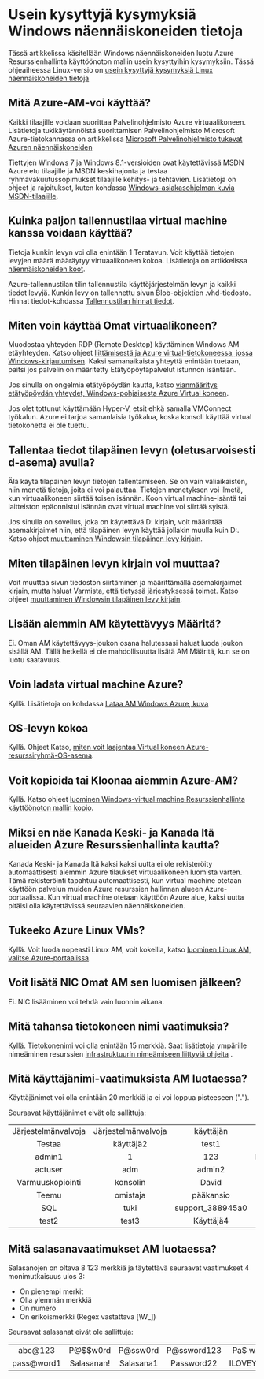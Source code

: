 <properties
    pageTitle="Usein kysyttyjä Kysymyksiä Windows VMs | Microsoft Azure"
    description="On vastauksia joihinkin Windows näennäiskoneiden Resurssienhallinta-mallin avulla luotu usein kysyttyihin kysymyksiin."
    services="virtual-machines-windows"
    documentationCenter=""
    authors="cynthn"
    manager="timlt"
    editor=""
    tags="azure-resource-management"/>

<tags
    ms.service="virtual-machines-windows"
    ms.workload="infrastructure-services"
    ms.tgt_pltfrm="vm-windows"
    ms.devlang="na"
    ms.topic="article"
    ms.date="08/16/2016"
    ms.author="cynthn"/>

# <a name="frequently-asked-question-about-windows-virtual-machines"></a>Usein kysyttyjä kysymyksiä Windows näennäiskoneiden tietoja 


Tässä artikkelissa käsitellään Windows näennäiskoneiden luotu Azure Resurssienhallinta käyttöönoton mallin usein kysyttyihin kysymyksiin. Tässä ohjeaiheessa Linux-versio on [usein kysyttyjä kysymyksiä Linux näennäiskoneiden tietoja](virtual-machines-linux-faq.md)

## <a name="what-can-i-run-on-an-azure-vm"></a>Mitä Azure-AM-voi käyttää?

Kaikki tilaajille voidaan suorittaa Palvelinohjelmisto Azure virtuaalikoneen. Lisätietoja tukikäytännöistä suorittamisen Palvelinohjelmisto Microsoft Azure-tietokannassa on artikkelissa [Microsoft Palvelinohjelmisto tukevat Azuren näennäiskoneiden](https://support.microsoft.com/kb/2721672)

Tiettyjen Windows 7 ja Windows 8.1-versioiden ovat käytettävissä MSDN Azure etu tilaajille ja MSDN keskihajonta ja testaa ryhmävakuutussopimukset tilaajille kehitys- ja tehtävien. Lisätietoja on ohjeet ja rajoitukset, kuten kohdassa [Windows-asiakasohjelman kuvia MSDN-tilaajille](http://azure.microsoft.com/blog/2014/05/29/windows-client-images-on-azure/). 


## <a name="how-much-storage-can-i-use-with-a-virtual-machine"></a>Kuinka paljon tallennustilaa virtual machine kanssa voidaan käyttää?

Tietoja kunkin levyn voi olla enintään 1 Teratavun. Voit käyttää tietojen levyjen määrä määräytyy virtuaalikoneen kokoa. Lisätietoja on artikkelissa [näennäiskoneiden koot](virtual-machines-windows-sizes.md).

Azure-tallennustilan tilin tallennustila käyttöjärjestelmän levyn ja kaikki tiedot levyjä. Kunkin levy on tallennettu sivun Blob-objektien .vhd-tiedosto. Hinnat tiedot-kohdassa [Tallennustilan hinnat tiedot](https://azure.microsoft.com/pricing/details/storage/).


## <a name="how-can-i-access-my-virtual-machine"></a>Miten voin käyttää Omat virtuaalikoneen?

Muodostaa yhteyden RDP (Remote Desktop) käyttäminen Windows AM etäyhteyden. Katso ohjeet [liittämisestä ja Azure virtual-tietokoneessa, jossa Windows-kirjautumisen](virtual-machines-windows-connect-logon.md). Kaksi samanaikaista yhteyttä enintään tuetaan, paitsi jos palvelin on määritetty Etätyöpöytäpalvelut istunnon isäntään.  


Jos sinulla on ongelmia etätyöpöydän kautta, katso [vianmääritys etätyöpöydän yhteydet, Windows-pohjaisesta Azure Virtual koneen](virtual-machines-windows-troubleshoot-rdp-connection.md). 

Jos olet tottunut käyttämään Hyper-V, etsit ehkä samalla VMConnect työkalun. Azure ei tarjoa samanlaisia työkalua, koska konsoli käyttää virtual tietokonetta ei ole tuettu.

## <a name="can-i-use-the-temporary-disk-the-d-drive-by-default-to-store-data"></a>Tallentaa tiedot tilapäinen levyn (oletusarvoisesti d-asema) avulla?

Älä käytä tilapäinen levyn tietojen tallentamiseen. Se on vain väliaikaisten, niin menetä tietoja, joita ei voi palauttaa. Tietojen menetyksen voi ilmetä, kun virtuaalikoneen siirtää toisen isännän. Koon virtual machine-isäntä tai laitteiston epäonnistui isännän ovat virtual machine voi siirtää syistä.

Jos sinulla on sovellus, joka on käytettävä D: kirjain, voit määrittää asemakirjaimet niin, että tilapäinen levyn käyttää jollakin muulla kuin D:. Katso ohjeet [muuttaminen Windowsin tilapäinen levy kirjain](virtual-machines-windows-classic-change-drive-letter.md).

## <a name="how-can-i-change-the-drive-letter-of-the-temporary-disk"></a>Miten tilapäinen levyn kirjain voi muuttaa?

Voit muuttaa sivun tiedoston siirtäminen ja määrittämällä asemakirjaimet kirjain, mutta haluat Varmista, että tietyssä järjestyksessä toimet. Katso ohjeet [muuttaminen Windowsin tilapäinen levy kirjain](virtual-machines-windows-classic-change-drive-letter.md).

## <a name="can-i-add-an-existing-vm-to-an-availability-set"></a>Lisään aiemmin AM käytettävyys Määritä?

Ei. Oman AM käytettävyys-joukon osana halutessasi haluat luoda joukon sisällä AM. Tällä hetkellä ei ole mahdollisuutta lisätä AM Määritä, kun se on luotu saatavuus.

## <a name="can-i-upload-a-virtual-machine-to-azure"></a>Voin ladata virtual machine Azure?

Kyllä. Lisätietoja on kohdassa [Lataa AM Windows Azure, kuva](virtual-machines-windows-upload-image.md)

## <a name="can-i-resize-the-os-disk"></a>OS-levyn kokoa

Kyllä. Ohjeet Katso, [miten voit laajentaa Virtual koneen Azure-resurssiryhmä-OS-asema](virtual-machines-windows-expand-os-disk.md).

## <a name="can-i-copy-or-clone-an-existing-azure-vm"></a>Voit kopioida tai Kloonaa aiemmin Azure-AM?

Kyllä. Katso ohjeet [luominen Windows-virtual machine Resurssienhallinta käyttöönoton mallin kopio](virtual-machines-windows-vhd-copy.md).

## <a name="why-am-i-not-seeing-canada-central-and-canada-east-regions-through-azure-resource-manager"></a>Miksi en näe Kanada Keski- ja Kanada Itä alueiden Azure Resurssienhallinta kautta?

Kanada Keski- ja Kanada Itä kaksi kaksi uutta ei ole rekisteröity automaattisesti aiemmin Azure tilaukset virtuaalikoneen luomista varten. Tämä rekisteröinti tapahtuu automaattisesti, kun virtual machine otetaan käyttöön palvelun muiden Azure resurssien hallinnan alueen Azure-portaalissa. Kun virtual machine otetaan käyttöön Azure alue, kaksi uutta pitäisi olla käytettävissä seuraavien näennäiskoneiden.

## <a name="does-azure-support-linux-vms"></a>Tukeeko Azure Linux VMs?

Kyllä. Voit luoda nopeasti Linux AM, voit kokeilla, katso [luominen Linux AM, valitse Azure-portaalissa](virtual-machines-linux-quick-create-portal.md).

## <a name="can-i-add-a-nic-to-my-vm-after-its-created"></a>Voit lisätä NIC Omat AM sen luomisen jälkeen?

Ei. NIC lisääminen voi tehdä vain luonnin aikana.

## <a name="are-there-any-computer-name-requirements"></a>Mitä tahansa tietokoneen nimi vaatimuksia?

Kyllä. Tietokonenimi voi olla enintään 15 merkkiä. Saat lisätietoja ympärille nimeäminen resurssien [infrastruktuurin nimeämiseen liittyviä ohjeita](virtual-machines-windows-infrastructure-naming-guidelines.md) .

## <a name="what-are-the-username-requirements-when-creating-a-vm"></a>Mitä käyttäjänimi-vaatimuksista AM luotaessa?

Käyttäjänimet voi olla enintään 20 merkkiä ja ei voi loppua pisteeseen ("."). 

Seuraavat käyttäjänimet eivät ole sallittuja:

<table>
    <tr>
        <td style="text-align:center">Järjestelmänvalvoja </td><td style="text-align:center"> Järjestelmänvalvoja </td><td style="text-align:center"> käyttäjän </td><td style="text-align:center"> Käyttäjä1</td>
    </tr>
    <tr>
        <td style="text-align:center">Testaa </td><td style="text-align:center"> käyttäjä2 </td><td style="text-align:center"> test1 </td><td style="text-align:center"> user3</td>
    </tr>
    <tr>
        <td style="text-align:center">admin1 </td><td style="text-align:center"> 1 </td><td style="text-align:center"> 123 </td><td style="text-align:center"> lisääminen</td>
    </tr>
    <tr>
        <td style="text-align:center">actuser  </td><td style="text-align:center"> adm </td><td style="text-align:center"> admin2 </td><td style="text-align:center"> aspnet</td>
    </tr>
    <tr>
        <td style="text-align:center">Varmuuskopiointi </td><td style="text-align:center"> konsolin </td><td style="text-align:center"> David </td><td style="text-align:center"> Vieras</td>
    </tr>
    <tr>
        <td style="text-align:center">Teemu </td><td style="text-align:center"> omistaja </td><td style="text-align:center"> pääkansio </td><td style="text-align:center"> palvelin</td>
    </tr>
    <tr>
        <td style="text-align:center">SQL </td><td style="text-align:center"> tuki </td><td style="text-align:center"> support_388945a0 </td><td style="text-align:center"> sys</td>
    </tr>
    <tr>
        <td style="text-align:center">test2 </td><td style="text-align:center"> test3 </td><td style="text-align:center"> Käyttäjä4 </td><td style="text-align:center"> user5</td>
    </tr>
</table>

## <a name="what-are-the-password-requirements-when-creating-a-vm"></a>Mitä salasanavaatimukset AM luotaessa?

Salasanojen on oltava 8 123 merkkiä ja täytettävä seuraavat vaatimukset 4 monimutkaisuus ulos 3:

- On pienempi merkit
- Olla ylemmän merkkiä
- On numero
- On erikoismerkki (Regex vastattava [\W_])

Seuraavat salasanat eivät ole sallittuja:

<table>
    <tr>
        <td style="text-align:center">abc@123</td><td style="text-align:center">P@$$w0rd</td><td style="text-align:center">P@ssw0rd</td><td style="text-align:center">P@ssword123</td><td style="text-align:center">Pa$ word</td>
    </tr>
    <tr>
        <td style="text-align:center">pass@word1</td><td style="text-align:center">Salasanan!</td><td style="text-align:center">Salasana1</td><td style="text-align:center">Password22</td><td style="text-align:center">ILOVEYOU!</td>
    </tr>
</table>
